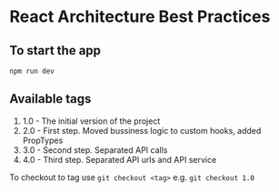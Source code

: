 # React Architecture Best Practices

## To start the app

`npm run dev`

## Available tags

1. 1.0 - The initial version of the project
2. 2.0 - First step. Moved bussiness logic to custom hooks, added PropTypes
3. 3.0 - Second step. Separated API calls
4. 4.0 - Third step. Separated API urls and API service

To checkout to tag use `git checkout <tag>` e.g. `git checkout 1.0`

